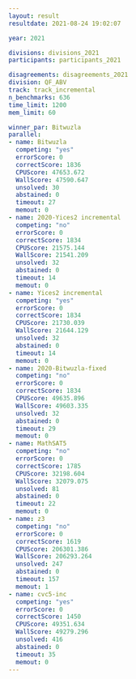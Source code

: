 ```yaml
---
layout: result
resultdate: 2021-08-24 19:02:07

year: 2021

divisions: divisions_2021
participants: participants_2021

disagreements: disagreements_2021
division: QF_ABV
track: track_incremental
n_benchmarks: 636
time_limit: 1200
mem_limit: 60

winner_par: Bitwuzla
parallel:
- name: Bitwuzla
  competing: "yes"
  errorScore: 0
  correctScore: 1836
  CPUScore: 47653.672
  WallScore: 47590.647
  unsolved: 30
  abstained: 0
  timeout: 27
  memout: 0
- name: 2020-Yices2 incremental
  competing: "no"
  errorScore: 0
  correctScore: 1834
  CPUScore: 21575.144
  WallScore: 21541.209
  unsolved: 32
  abstained: 0
  timeout: 14
  memout: 0
- name: Yices2 incremental
  competing: "yes"
  errorScore: 0
  correctScore: 1834
  CPUScore: 21730.039
  WallScore: 21644.129
  unsolved: 32
  abstained: 0
  timeout: 14
  memout: 0
- name: 2020-Bitwuzla-fixed
  competing: "no"
  errorScore: 0
  correctScore: 1834
  CPUScore: 49635.896
  WallScore: 49603.335
  unsolved: 32
  abstained: 0
  timeout: 29
  memout: 0
- name: MathSAT5
  competing: "no"
  errorScore: 0
  correctScore: 1785
  CPUScore: 32198.604
  WallScore: 32079.075
  unsolved: 81
  abstained: 0
  timeout: 22
  memout: 0
- name: z3
  competing: "no"
  errorScore: 0
  correctScore: 1619
  CPUScore: 206301.386
  WallScore: 206293.264
  unsolved: 247
  abstained: 0
  timeout: 157
  memout: 1
- name: cvc5-inc
  competing: "yes"
  errorScore: 0
  correctScore: 1450
  CPUScore: 49351.634
  WallScore: 49279.296
  unsolved: 416
  abstained: 0
  timeout: 35
  memout: 0
---
```

